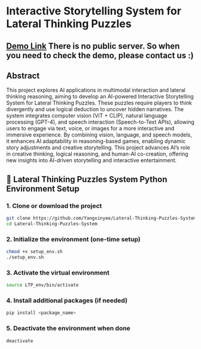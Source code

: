 # Interactive Storytelling System for Lateral Thinking Puzzles
## [Demo Link](https://ff784baff100669b45.gradio.live) There is no public server. So when you need to check the demo, please contact us :)

## Abstract
This project explores AI applications in multimodal interaction and lateral thinking reasoning, aiming to develop
an AI-powered Interactive Storytelling System for Lateral
Thinking Puzzles. These puzzles require players to think
divergently and use logical deduction to uncover hidden
narratives. The system integrates computer vision (ViT +
CLIP), natural language processing (GPT-4), and speech
interaction (Speech-to-Text APIs), allowing users to engage
via text, voice, or images for a more interactive and immersive experience. By combining vision, language, and speech
models, it enhances AI adaptability in reasoning-based
games, enabling dynamic story adjustments and creative
storytelling. This project advances AI’s role in creative
thinking, logical reasoning, and human-AI co-creation, offering new insights into AI-driven storytelling and interactive entertainment.

## 🔧 Lateral Thinking Puzzles System Python Environment Setup

### 1. Clone or download the project
```bash
git clone https://github.com/Yangxinyee/Lateral-Thinking-Puzzles-System.git
cd Lateral-Thinking-Puzzles-System
```
### 2. Initialize the environment (one-time setup)
```bash
chmod +x setup_env.sh
./setup_env.sh
```

### 3. Activate the virtual environment
```bash
source LTP_env/bin/activate
```

### 4. Install additional packages (if needed)
```bash
pip install <package_name>
```

### 5. Deactivate the environment when done
```bash
deactivate
```
